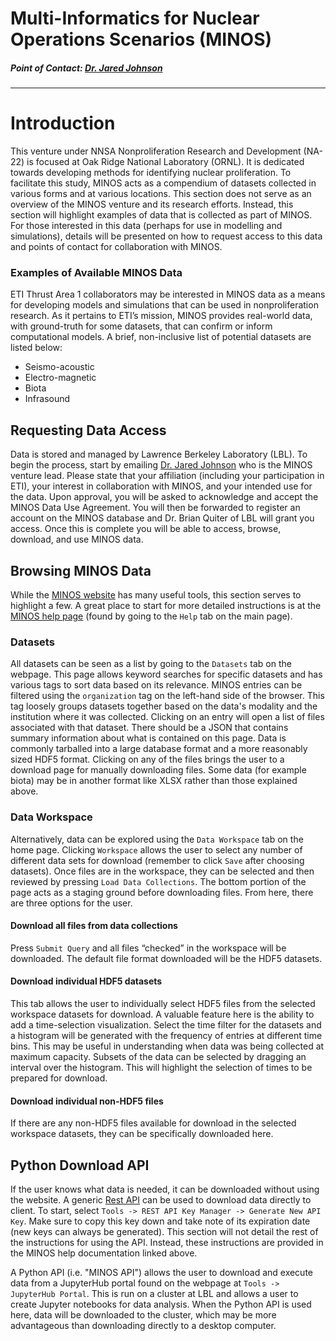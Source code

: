 # Multi-Informatics for Nuclear Operations Scenarios (MINOS)
##### Point of Contact: [Dr. Jared Johnson](johnsonja@ornl.gov)

***

# Introduction

This venture under NNSA Nonproliferation Research and Development (NA-22) is
focused at Oak Ridge National Laboratory (ORNL). It is dedicated towards
developing methods for identifying nuclear proliferation. To facilitate this
study, MINOS acts as a compendium of datasets collected in various forms and
at various locations. This section does not serve as an overview of the MINOS
venture and its research efforts. Instead, this section will highlight examples
of data that is collected as part of MINOS. For those interested in this data
(perhaps for use in modelling and simulations), details will be presented on
how to request access to this data and points of contact for collaboration with
MINOS.

### Examples of Available MINOS Data

ETI Thrust Area 1 collaborators may be interested in MINOS data as a means
for developing models and simulations that can be used in nonproliferation
research. As it pertains to ETI’s mission, MINOS provides real-world data, with
ground-truth for some datasets, that can confirm or inform computational models.
A brief, non-inclusive list of potential datasets are listed below:

* Seismo-acoustic
* Electro-magnetic
* Biota
* Infrasound

## Requesting Data Access

Data is stored and managed by Lawrence Berkeley Laboratory (LBL). To begin the
process, start by emailing [Dr. Jared Johnson](johnsonja@ornl.gov) who is
the MINOS venture lead. Please state that your affiliation
(including your participation in ETI), your interest in collaboration with
MINOS, and your intended use for the data. Upon approval, you will be asked to
acknowledge and accept the MINOS Data Use Agreement. You will then be forwarded
to register an account on the MINOS database and Dr. Brian Quiter of LBL will
grant you access. Once this is complete you will be able to access, browse,
download, and use MINOS data.

## Browsing MINOS Data

While the [MINOS website](https://minos.lbl.gov/) has many useful tools,
this section serves to highlight a few. A great place to start for more
detailed instructions is at the
[MINOS help page](https://minos.lbl.gov/docs/index.html) (found by going
to the ```Help``` tab on the main page).

### Datasets

All datasets can be seen as a list by going to the ```Datasets``` tab on the
webpage. This page allows keyword searches for specific datasets and has
various tags to sort data based on its relevance. MINOS entries can be filtered 
using the ```organization``` tag on the left-hand side of the browser. This 
tag loosely groups datasets together based on the data's modality and the 
institution where it was collected. Clicking on an entry will open a list of 
files associated with that dataset. There should be a JSON that contains 
summary information about what is contained on this page. Data is commonly 
tarballed into a large database format and a more reasonably sized HDF5 format. 
Clicking on any of the files brings the user to a download page for manually 
downloading files. Some data (for example biota) may be in another format like 
XLSX rather than those explained above.

### Data Workspace

Alternatively, data can be explored using the ```Data Workspace``` tab on the
home page. Clicking ```Workspace``` allows the user to select any number of
different data sets for download (remember to click ```Save``` after choosing
datasets). Once files are in the workspace, they can be selected and then
reviewed by pressing ```Load Data Collections```. The bottom portion of the
page acts as a staging ground before downloading files. From here, there are
three options for the user.

#### Download all files from data collections

Press ```Submit Query``` and all files “checked” in the workspace will
be downloaded. The default file format downloaded will be the HDF5 datasets.

#### Download individual HDF5 datasets

This tab allows the user to individually select HDF5 files from the selected
workspace datasets for download. A valuable feature here is the ability to add
a time-selection visualization. Select the time filter for the datasets
and a histogram will be generated with the frequency of entries at different
time bins. This may be useful in understanding when data was being collected at
maximum capacity. Subsets of the data can be selected by dragging an interval
over the histogram. This will highlight the selection of times to be prepared
for download.

#### Download individual non-HDF5 files

If there are any non-HDF5 files available for download in the selected
workspace datasets, they can be specifically downloaded here.

## Python Download API

If the user knows what data is needed, it can be downloaded without using the
website. A generic [Rest API](https://restfulapi.net/) can be used to download
data directly to client. To start, select
```Tools -> REST API Key Manager -> Generate New API Key```.
Make sure to copy this key down and take note of its expiration date
(new keys can always be generated). This section will not detail the rest of
the instructions for using the API. Instead, these instructions are provided in
the MINOS help documentation linked above.

A Python API (i.e. "MINOS API") allows the user to download and execute data
from a JupyterHub portal found on the webpage at
```Tools -> JupyterHub Portal```. This is run on a cluster at LBL and allows
a user to create Jupyter notebooks for data analysis. When the Python API is
used here, data will be downloaded to the cluster, which may be more
advantageous than downloading directly to a desktop computer.
